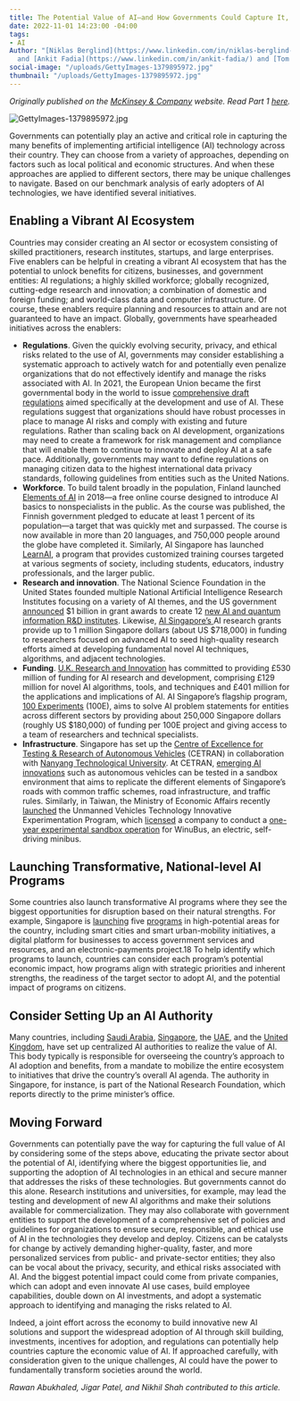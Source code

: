 ```yaml
---
title: The Potential Value of AI—and How Governments Could Capture It, Part 2
date: 2022-11-01 14:23:00 -04:00
tags:
- AI
Author: "[Niklas Berglind](https://www.linkedin.com/in/niklas-berglind-92571231/?originalSubdomain=se)
  and [Ankit Fadia](https://www.linkedin.com/in/ankit-fadia/) and [Tom Isherwood](https://www.mckinsey.com/our-people/tom-isherwood)"
social-image: "/uploads/GettyImages-1379895972.jpg"
thumbnail: "/uploads/GettyImages-1379895972.jpg"
---
```


*Originally published on the [McKinsey & Company](https://www.mckinsey.com/industries/public-and-social-sector/our-insights/the-potential-value-of-ai-and-how-governments-could-look-to-capture-it) website. Read Part 1 [here](https://dai-global-digital.com/the-potential-value-of-ai-and-how-governments-could-capture-it.html).*

![GettyImages-1379895972.jpg](/uploads/GettyImages-1379895972.jpg)

<!--more-->

Governments can potentially play an active and critical role in capturing the many benefits of implementing artificial intelligence (AI) technology across their country. They can choose from a variety of approaches, depending on factors such as local political and economic structures. And when these approaches are applied to different sectors, there may be unique challenges to navigate. Based on our benchmark analysis of early adopters of AI technologies, we have identified several initiatives.

## Enabling a Vibrant AI Ecosystem

Countries may consider creating an AI sector or ecosystem consisting of skilled practitioners, research institutes, startups, and large enterprises. Five enablers can be helpful in creating a vibrant AI ecosystem that has the potential to unlock benefits for citizens, businesses, and government entities: AI regulations; a highly skilled workforce; globally recognized, cutting-edge research and innovation; a combination of domestic and foreign funding; and world-class data and computer infrastructure. Of course, these enablers require planning and resources to attain and are not guaranteed to have an impact. Globally, governments have spearheaded initiatives across the enablers:

* **Regulations**. Given the quickly evolving security, privacy, and ethical risks related to the use of AI, governments may consider establishing a systematic approach to actively watch for and potentially even penalize organizations that do not effectively identify and manage the risks associated with AI. In 2021, the European Union became the first governmental body in the world to issue [comprehensive draft regulations](https://www.mckinsey.com/capabilities/quantumblack/our-insights/what-the-draft-european-union-ai-regulations-mean-for-business) aimed specifically at the development and use of AI. These regulations suggest that organizations should have robust processes in place to manage AI risks and comply with existing and future regulations. Rather than scaling back on AI development, organizations may need to create a framework for risk management and compliance that will enable them to continue to innovate and deploy AI at a safe pace. Additionally, governments may want to define regulations on managing citizen data to the highest international data privacy standards, following guidelines from entities such as the United Nations.
* **Workforce**. To build talent broadly in the population, Finland launched [Elements of AI](https://www.elementsofai.com/) in 2018—a free online course designed to introduce AI basics to nonspecialists in the public. As the course was published, the Finnish government pledged to educate at least 1 percent of its population—a target that was quickly met and surpassed. The course is now available in more than 20 languages, and 750,000 people around the globe have completed it. Similarly, AI Singapore has launched [LearnAI](https://learn.aisingapore.org/), a program that provides customized training courses targeted at various segments of society, including students, educators, industry professionals, and the larger public.
* **Research and innovation**. The National Science Foundation in the United States founded multiple National Artificial Intelligence Research Institutes focusing on a variety of AI themes, and the US government [announced](https://trumpwhitehouse.archives.gov/articles/trump-administration-investing-1-billion-research-institutes-advance-industries-future/) $1 billion in grant awards to create 12 [new AI and quantum information R&D institutes](https://venturebeat.com/business/white-house-announces-creation-of-ai-and-quantum-research-institutes/). Likewise, [AI Singapore’s ](https://aisingapore.org/research/)AI research grants provide up to 1 million Singapore dollars (about US $718,000) in funding to researchers focused on advanced AI to seed high-quality research efforts aimed at developing fundamental novel AI techniques, algorithms, and adjacent technologies.
* **Funding**. [U.K. Research and Innovation](https://www.ukri.org/wp-content/uploads/2021/02/UKRI-120221-TransformingOurWorldWithAI.pdf) has committed to providing £530 million of funding for AI research and development, comprising £129 million for novel AI algorithms, tools, and techniques and £401 million for the applications and implications of AI. AI Singapore’s flagship program, [100 Experiments](https://aisingapore.org/industryinnovation/100e/) (100E), aims to solve AI problem statements for entities across different sectors by providing about 250,000 Singapore dollars (roughly US $180,000) of funding per 100E project and giving access to a team of researchers and technical specialists.
* **Infrastructure**. Singapore has set up the [Centre of Excellence for Testing & Research of Autonomous Vehicles](https://cetran.sg/organisation/) (CETRAN) in collaboration with [Nanyang Technological University](https://www.ntu.edu.sg/erian/research-capabilities/centre-of-excellence-for-testing-research-of-autonomous-vehicles-ntu). At CETRAN, [emerging AI innovations](https://techxplore.com/news/2019-12-mock-skyscrapers-simulated-singapore-self-driving.html) such as autonomous vehicles can be tested in a sandbox environment that aims to replicate the different elements of Singapore’s roads with common traffic schemes, road infrastructure, and traffic rules. Similarly, in Taiwan, the Ministry of Economic Affairs recently [launched](https://taiwantoday.tw/news.php?unit=6&post=181407#:~:text=Taiwan%27s%20first%20autonomous%20minibus%20begins%20operations%20in%20Changhua,-July%2016%2C%202020&text=Taiwan%27s%20first%20indigenously%20developed%20self,the%20country%27s%20smart%20transportation%20sector.) the Unmanned Vehicles Technology Innovative Experimentation Program, which [licensed](https://law.moj.gov.tw/ENG/LawClass/LawAll.aspx?pcode=J0030147) a company to conduct a [one-year experimental sandbox operation](https://www.intelligenttransport.com/transport-news/114324/winbus-taiwan/) for WinuBus, an electric, self-driving minibus.

## Launching Transformative, National-level AI Programs

Some countries also launch transformative AI programs where they see the biggest opportunities for disruption based on their natural strengths. For example, Singapore is [launching](https://www.smartnation.gov.sg/files/publications/national-ai-strategy.pdf) five [programs](https://www.smartnation.gov.sg/initiatives/strategic-national-projects) in high-potential areas for the country, including smart cities and smart urban-mobility initiatives, a digital platform for businesses to access government services and resources, and an electronic-payments project.18 To help identify which programs to launch, countries can consider each program’s potential economic impact, how programs align with strategic priorities and inherent strengths, the readiness of the target sector to adopt AI, and the potential impact of programs on citizens.

## Consider Setting Up an AI Authority

Many countries, including [Saudi Arabia](https://sdaia.gov.sa/?Lang=en&page=SectionKnowledgePublications), [Singapore](https://aisingapore.org/), the [UAE](https://ai.gov.ae/ai_council/), and the [United Kingdom](https://www.gov.uk/government/organisations/office-for-artificial-intelligence), have set up centralized AI authorities to realize the value of AI. This body typically is responsible for overseeing the country’s approach to AI adoption and benefits, from a mandate to mobilize the entire ecosystem to initiatives that drive the country’s overall AI agenda. The authority in Singapore, for instance, is part of the National Research Foundation, which reports directly to the prime minister’s office. 

## Moving Forward
Governments can potentially pave the way for capturing the full value of AI by considering some of the steps above, educating the private sector about the potential of AI, identifying where the biggest opportunities lie, and supporting the adoption of AI technologies in an ethical and secure manner that addresses the risks of these technologies. But governments cannot do this alone. Research institutions and universities, for example, may lead the testing and development of new AI algorithms and make their solutions available for commercialization. They may also collaborate with government entities to support the development of a comprehensive set of policies and guidelines for organizations to ensure secure, responsible, and ethical use of AI in the technologies they develop and deploy. Citizens can be catalysts for change by actively demanding higher-quality, faster, and more personalized services from public- and private-sector entities; they also can be vocal about the privacy, security, and ethical risks associated with AI. And the biggest potential impact could come from private companies, which can adopt and even innovate AI use cases, build employee capabilities, double down on AI investments, and adopt a systematic approach to identifying and managing the risks related to AI.

Indeed, a joint effort across the economy to build innovative new AI solutions and support the widespread adoption of AI through skill building, investments, incentives for adoption, and regulations can potentially help countries capture the economic value of AI. If approached carefully, with consideration given to the unique challenges, AI could have the power to fundamentally transform societies around the world.

*Rawan Abukhaled, Jigar Patel, and Nikhil Shah contributed to this article.* 